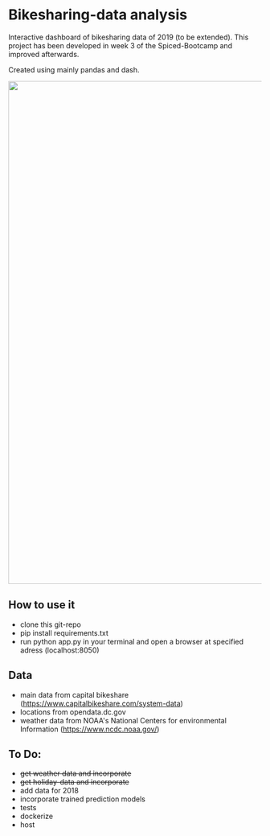 # Bikesharing-data analysis

Interactive dashboard of bikesharing data of 2019 (to be extended).
This project has been developed in week 3 of the Spiced-Bootcamp and improved afterwards.

Created using mainly pandas and dash.

<img src="dashboard.gif" width="1000"/>

## How to use it
- clone this git-repo
- pip install requirements.txt
- run python app.py in your terminal and open a browser at specified adress (localhost:8050)

## Data
- main data from capital bikeshare (https://www.capitalbikeshare.com/system-data)
- locations from opendata.dc.gov
- weather data from NOAA's National Centers for environmental Information (https://www.ncdc.noaa.gov/)


## To Do:
- ~~get weather data and incorporate~~
- ~~get holiday-data and incorporate~~
- add data for 2018
- incorporate trained prediction models
- tests
- dockerize
- host
